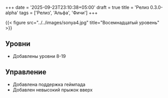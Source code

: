 +++
date = '2025-09-23T23:10:38+05:00'
draft = true
title = 'Релиз 0.3.0-alpha'
tags = ['Релиз', 'Альфа', 'Фичи']
+++

{{< figure src="../../images/sonya4.jpg" title="Восемнадцатый уровень" >}}


## Уровни

* Добавлены уровни 8-19

## Управление

* Добавлена поддержка геймпада
* Добавлен невысокий прыжок вверх